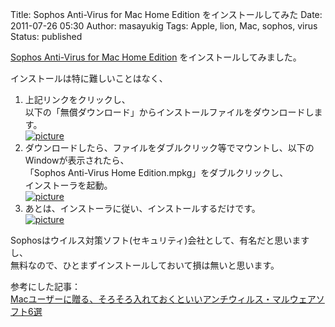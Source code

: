 Title: Sophos Anti-Virus for Mac Home Edition をインストールしてみた
Date: 2011-07-26 05:30
Author: masayukig
Tags: Apple, lion, Mac, sophos, virus
Status: published

[Sophos Anti-Virus for Mac Home
Edition](http://www.sophos.co.jp/products/free-tools/free-mac-anti-virus/)
をインストールしてみました。

インストールは特に難しいことはなく、

1.  上記リンクをクリックし、  
   以下の「無償ダウンロード」からインストールファイルをダウンロードします。  
   [![picture](https://lh4.googleusercontent.com/-UlBnlgfGsTg/TjfqpW1zKaI/AAAAAAAAY44/QwNcHq1kuPY/s288/5974970783_fa266bbeb6_o.png)
    ](https://picasaweb.google.com/lh/photo/Px8X6cv1epbS6XDgVzHP7w?feat=embedwebsite)
2.  ダウンロードしたら、ファイルをダブルクリック等でマウントし、以下のWindowが表示されたら、  
   「Sophos Anti-Virus Home Edition.mpkg」をダブルクリックし、  
   インストーラを起動。  
   [![picture](https://lh5.googleusercontent.com/-bpC7CQQ0cqw/TjfqpEZhB7I/AAAAAAAAY40/kfsMT4_OIck/s288/5975505618_e1dc43c0d4_o.jpeg)
    ](https://picasaweb.google.com/lh/photo/SZ33nrkj_IoBP1V_PRzATA?feat=embedwebsite)
3.  あとは、インストーラに従い、インストールするだけです。  
   [![picture](https://lh4.googleusercontent.com/-y_tN9b_Hq8Q/TjfqpH9EqFI/AAAAAAAAY4w/v6epY24NKU0/s288/5975520162_97f9d9c624_o.jpeg)
    ](https://picasaweb.google.com/lh/photo/ZFg4GdS20nPdClYlShTT7w?feat=embedwebsite)

Sophosはウイルス対策ソフト(セキュリティ)会社として、有名だと思いますし、  
無料なので、ひとまずインストールしておいて損は無いと思います。

参考にした記事：  
[Macユーザーに贈る、そろそろ入れておくといいアンチウィルス・マルウェアソフト6選](http://www.lifehacker.jp/2011/05/110516antivirusmac.html)
